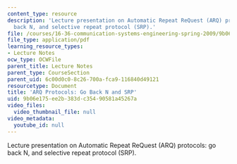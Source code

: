 ```yaml
---
content_type: resource
description: 'Lecture presentation on Automatic Repeat ReQuest (ARQ) protocols: go
  back N, and selective repeat protocol (SRP).'
file: /courses/16-36-communication-systems-engineering-spring-2009/9b06e175ee2b383dc35490581a45267a_MIT16_36s09_lec18.pdf
file_type: application/pdf
learning_resource_types:
- Lecture Notes
ocw_type: OCWFile
parent_title: Lecture Notes
parent_type: CourseSection
parent_uid: 6c00d0c0-8c26-700a-fca9-116840d49121
resourcetype: Document
title: 'ARQ Protocols: Go Back N and SRP'
uid: 9b06e175-ee2b-383d-c354-90581a45267a
video_files:
  video_thumbnail_file: null
video_metadata:
  youtube_id: null
---
```

Lecture presentation on Automatic Repeat ReQuest (ARQ) protocols: go back N, and selective repeat protocol (SRP).

